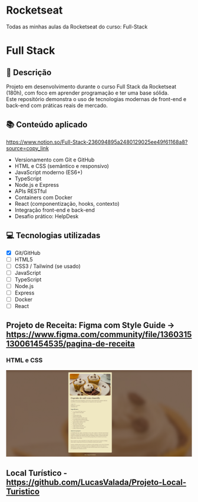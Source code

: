 # Rocketseat

Todas as minhas aulas da Rocketseat do curso: Full-Stack

# Full Stack

## 🚀 Descrição

Projeto em desenvolvimento durante o curso Full Stack da Rocketseat (180h), com foco em aprender programação e ter uma base sólida.  
Este repositório demonstra o uso de tecnologias modernas de front-end e back-end com práticas reais de mercado.

## 📚 Conteúdo aplicado

https://www.notion.so/Full-Stack-236094895a2480129025ee49f61168a8?source=copy_link

- Versionamento com Git e GitHub
- HTML e CSS (semântico e responsivo)
- JavaScript moderno (ES6+)
- TypeScript
- Node.js e Express
- APIs RESTful
- Containers com Docker
- React (componentização, hooks, contexto)
- Integração front-end e back-end
- Desafio prático: HelpDesk

## 💻 Tecnologias utilizadas

- [x] Git/GitHub
- [ ] HTML5
- [ ] CSS3 / Tailwind (se usado)
- [ ] JavaScript
- [ ] TypeScript
- [ ] Node.js
- [ ] Express
- [ ] Docker
- [ ] React

## Projeto de Receita: Figma com Style Guide -> https://www.figma.com/community/file/1360315130061454535/pagina-de-receita

### HTML e CSS

![Projeto de Receita - Rocketseat](ReceitaPagina.png)

## Local Turístico - https://github.com/LucasValada/Projeto-Local-Turistico
